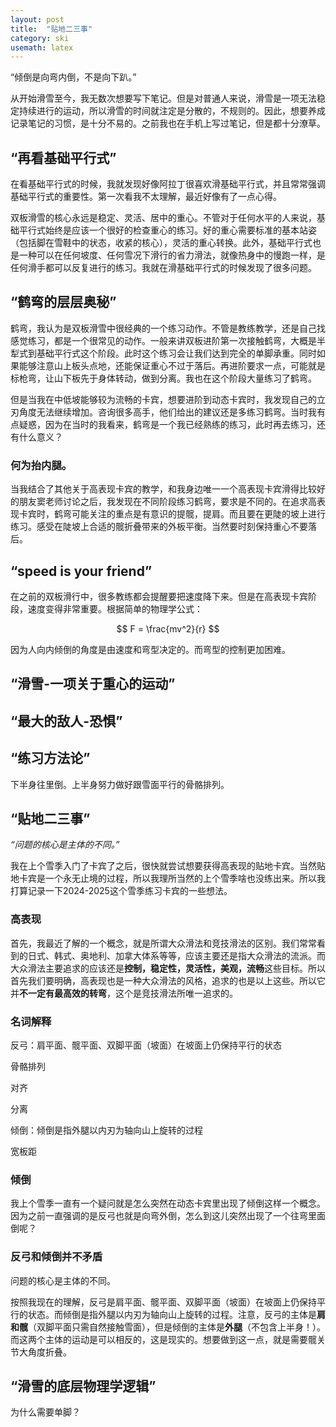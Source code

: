 ```yaml
---
layout: post
title:  "贴地二三事"
category: ski
usemath: latex
---
```


“倾倒是向弯内倒，不是向下趴。”

从开始滑雪至今，我无数次想要写下笔记。但是对普通人来说，滑雪是一项无法稳定持续进行的运动，所以滑雪的时间就注定是分散的，不规则的。因此，想要养成记录笔记的习惯，是十分不易的。之前我也在手机上写过笔记，但是都十分潦草。

## “再看基础平行式”  

在看基础平行式的时候，我就发现好像阿拉丁很喜欢滑基础平行式，并且常常强调基础平行式的重要性。第一次看我不太理解，最近好像有了一点心得。

双板滑雪的核心永远是稳定、灵活、居中的重心。不管对于任何水平的人来说，基础平行式始终是应该一个很好的检查重心的练习。好的重心需要标准的基本站姿（包括脚在雪鞋中的状态，收紧的核心），灵活的重心转换。此外，基础平行式也是一种可以在任何坡度、任何雪况下滑行的省力滑法，就像热身中的慢跑一样，是任何滑手都可以反复进行的练习。我就在滑基础平行式的时候发现了很多问题。

## “鹤弯的层层奥秘”

鹤弯，我认为是双板滑雪中很经典的一个练习动作。不管是教练教学，还是自己找感觉练习，都是一个很常见的动作。一般来讲双板进阶第一次接触鹤弯，大概是半犁式到基础平行式这个阶段。此时这个练习会让我们达到完全的单脚承重。同时如果能够注意山上板头点地，还能保证重心不过于落后。再进阶要求一点，可能就是标枪弯，让山下板先于身体转动，做到分离。我也在这个阶段大量练习了鹤弯。

但是当我在中低坡能够较为流畅的卡宾，想要进阶到动态卡宾时，我发现自己的立刃角度无法继续增加。咨询很多高手，他们给出的建议还是多练习鹤弯。当时我有点疑惑，因为在当时的我看来，鹤弯是一个我已经熟练的练习，此时再去练习，还有什么意义？

### 何为抬内腿。

当我结合了其他关于高表现卡宾的教学，和我身边唯一一个高表现卡宾滑得比较好的朋友窦老师讨论之后，我发现在不同阶段练习鹤弯，要求是不同的。在追求高表现卡宾时，鹤弯可能关注的重点是有意识的提髋，提肩。而且要在更陡的坡上进行练习。感受在陡坡上合适的髋折叠带来的外板平衡。当然要时刻保持重心不要落后。

## “speed is your friend”

在之前的双板滑行中，很多教练都会提醒要把速度降下来。但是在高表现卡宾阶段，速度变得非常重要。根据简单的物理学公式：

$$ F = \frac{mv^2}{r} $$

因为人向内倾倒的角度是由速度和弯型决定的。而弯型的控制更加困难。

## “滑雪-一项关于重心的运动”

## “最大的敌人-恐惧”

## “练习方法论”

下半身往里倒。上半身努力做好跟雪面平行的骨骼排列。

## “贴地二三事”  

*“问题的核心是主体的不同。”*

我在上个雪季入门了卡宾了之后，很快就尝试想要获得高表现的贴地卡宾。当然贴地卡宾是一个永无止境的过程，所以我理所当然的上个雪季啥也没练出来。所以我打算记录一下2024-2025这个雪季练习卡宾的一些想法。

### 高表现  

首先，我最近了解的一个概念，就是所谓大众滑法和竞技滑法的区别。我们常常看到的日式、韩式、奥地利、加拿大体系等等，应该主要还是指大众滑法的流派。而大众滑法主要追求的应该还是**控制，稳定性，灵活性，美观，流畅**这些目标。所以首先我们要明确，高表现也是一种大众滑法的风格，追求的也是以上这些。所以它并**不一定有最高效的转弯**，这个是竞技滑法所唯一追求的。

### 名词解释

反弓：肩平面、髋平面、双脚平面（坡面）在坡面上仍保持平行的状态

骨骼排列

对齐

分离

倾倒：倾倒是指外腿以内刃为轴向山上旋转的过程

宽板距

### 倾倒  

我上个雪季一直有一个疑问就是怎么突然在动态卡宾里出现了倾倒这样一个概念。因为之前一直强调的是反弓也就是向弯外倒，怎么到这儿突然出现了一个往弯里面倒呢？

### 反弓和倾倒并不矛盾  

问题的核心是主体的不同。

按照我现在的理解，反弓是肩平面、髋平面、双脚平面（坡面）在坡面上仍保持平行的状态。而倾倒是指外腿以内刃为轴向山上旋转的过程。注意，反弓的主体是**肩和髋**（双脚平面只需自然接触雪面），但是倾倒的主体是**外腿**（不包含上半身！）。而这两个主体的运动是可以相反的，这是现实的。想要做到这一点，就是需要髋关节大角度折叠。

## “滑雪的底层物理学逻辑”

为什么需要单脚？